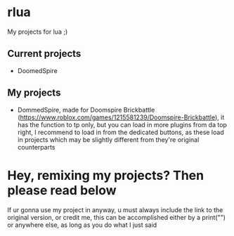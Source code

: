 # rlua
My projects for lua ;)
## Current projects
- DoomedSpire
## My projects
- DommedSpire, made for Doomspire Brickbattle (https://www.roblox.com/games/1215581239/Doomspire-Brickbattle), it has the function to tp only, but you can load in more plugins from da top right, I recommend to load in from the dedicated buttons, as these load in projects which may be slightly different from they're original counterparts
# Hey, remixing my projects? Then please read below
If ur gonna use my project in anyway, u must always include the link to the original version, or credit me, this can be accomplished either by a print("") or anywhere else, as long as you do what I just said
